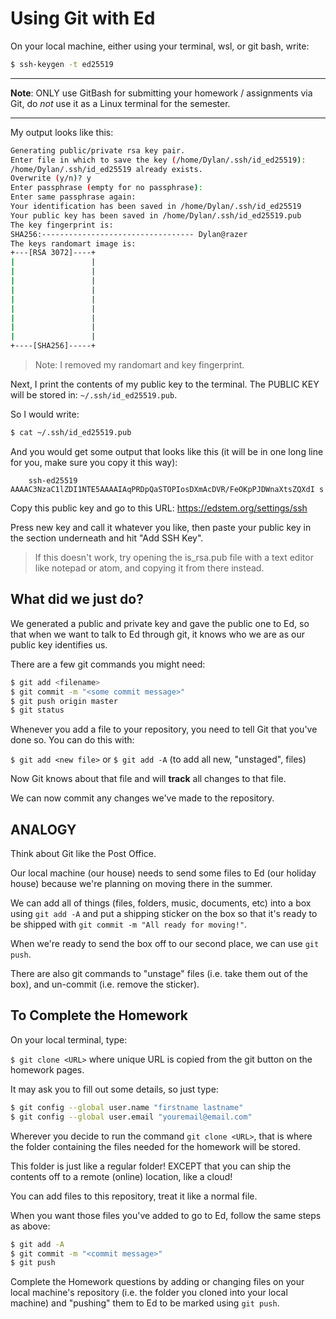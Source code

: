 # Using Git with Ed

On your local machine, either using your terminal, wsl, or git bash, write:

```bash
$ ssh-keygen -t ed25519
```

---

**Note**: ONLY use GitBash for submitting your homework / assignments via Git, do _not_ use it as a Linux terminal for the semester.

---

My output looks like this:

```bash
Generating public/private rsa key pair.
Enter file in which to save the key (/home/Dylan/.ssh/id_ed25519):
/home/Dylan/.ssh/id_ed25519 already exists.
Overwrite (y/n)? y
Enter passphrase (empty for no passphrase):
Enter same passphrase again:
Your identification has been saved in /home/Dylan/.ssh/id_ed25519
Your public key has been saved in /home/Dylan/.ssh/id_ed25519.pub
The key fingerprint is:
SHA256:---------------------------------- Dylan@razer
The keys randomart image is:
+---[RSA 3072]----+
|                 |
|                 |
|                 |
|                 |
|                 |
|                 |
|                 |
|                 |
|                 |
+----[SHA256]-----+
```

> Note: I removed my randomart and key fingerprint.

Next, I print the contents of my public key to the terminal. The PUBLIC KEY will be stored in: `~/.ssh/id_ed25519.pub`.

So I would write:

```bash
$ cat ~/.ssh/id_ed25519.pub
```

And you would get some output that looks like this (it will be in one long line for you, make sure you copy it this way):

        ssh-ed25519 AAAAC3NzaC1lZDI1NTE5AAAAIAqPRDpQaSTOPIosDXmAcDVR/FeOKpPJDWnaXtsZQXdI s

Copy this public key and go to this URL: https://edstem.org/settings/ssh

Press new key and call it whatever you like, then paste your public key in the section underneath and hit "Add SSH Key".

> If this doesn't work, try opening the is_rsa.pub file with a text editor like notepad or atom, and copying it from there instead.

## What did we just do?

We generated a public and private key and gave the public one to Ed, so that when we want to talk to Ed through git, it knows who we are
as our public key identifies us.

There are a few git commands you might need:

```bash
$ git add <filename>
$ git commit -m "<some commit message>"
$ git push origin master
$ git status
```

Whenever you add a file to your repository, you need to tell Git that you've done so. You can do this with:

`$ git add <new file>`
or
`$ git add -A` (to add all new, "unstaged", files)

Now Git knows about that file and will **track** all changes to that file.

We can now commit any changes we've made to the repository.

## ANALOGY

Think about Git like the Post Office. 

Our local machine (our house) needs to send some files to Ed (our holiday house) because we're planning on moving there in the summer.

We can add all of things (files, folders, music, documents, etc) into a box using `git add -A` and put a shipping sticker on the box so that it's ready to be shipped with `git commit -m "All ready for moving!"`.

When we're ready to send the box off to our second place, we can use `git push`.

There are also git commands to "unstage" files (i.e. take them out of the box), and un-commit (i.e. remove the sticker).

## To Complete the Homework

On your local terminal, type:

`$ git clone <URL>` where unique URL is copied from the git button on the homework pages.

It may ask you to fill out some details, so just type:

```bash
$ git config --global user.name "firstname lastname"
$ git config --global user.email "youremail@email.com"
```

Wherever you decide to run the command `git clone <URL>`, that is where the folder containing the files needed for the homework will be stored.

This folder is just like a regular folder! EXCEPT that you can ship the contents off to a remote (online) location, like a cloud!

You can add files to this repository, treat it like a normal file. 

When you want those files you've added to go to Ed, follow the same steps as above:

```bash
$ git add -A
$ git commit -m "<commit message>"
$ git push
```
Complete the Homework questions by adding or changing files on your local machine's repository (i.e. the folder you cloned into your local machine) and "pushing" them to Ed to be marked using `git push`.

